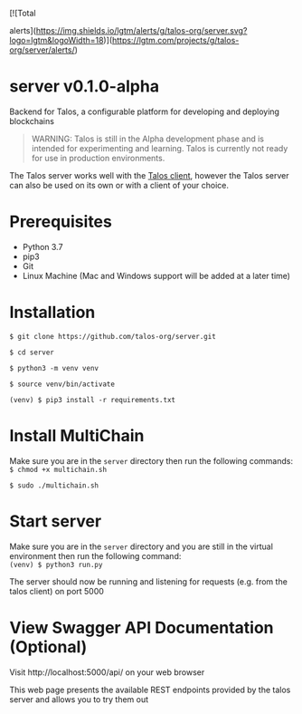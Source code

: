 [![Total
 
alerts](https://img.shields.io/lgtm/alerts/g/talos-org/server.svg?logo=lgtm&logoWidth=18)](https://lgtm.com/projects/g/talos-org/server/alerts/)

# server v0.1.0-alpha

Backend for Talos, a configurable platform for developing and deploying blockchains

> WARNING: Talos is still in the Alpha development phase and is intended for experimenting and learning. Talos is currently not ready for use in production environments.

The Talos server works well with the [Talos client](https://github.com/talos-org/client), however the Talos server can also be used on its own or with a client of your choice.

# Prerequisites
- Python 3.7
- pip3
- Git
- Linux Machine (Mac and Windows support will be added at a later time)

# Installation
`$ git clone https://github.com/talos-org/server.git`

`$ cd server`

`$ python3 -m venv venv`

`$ source venv/bin/activate`

`(venv) $ pip3 install -r requirements.txt`

# Install MultiChain

Make sure you are in the `server` directory then run the following commands:<br>
`$ chmod +x multichain.sh`

`$ sudo ./multichain.sh`

# Start server
Make sure you are in the `server` directory and you are still in the virtual environment then run the following command:<br>
`(venv) $ python3 run.py`

The server should now be running and listening for requests (e.g. from the talos client) on port 5000

# View Swagger API Documentation (Optional)
Visit http://localhost:5000/api/ on your web browser

This web page presents the available REST endpoints provided by the talos server and allows you to try them out
